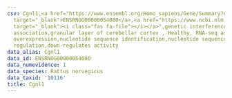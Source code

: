 ```yaml
---
csv: Cgnl1,<a href="https://www.ensembl.org/Homo_sapiens/Gene/Summary?db=core;g=ENSRNOG00000054080"
  target="_blank">ENSRNOG00000054080</a>,<a href="https://www.ncbi.nlm.nih.gov/pubmed/30467350"
  target="_blank"><i class="fas fa-file"></i></a>",genetic interference,functional
  association,granular layer of cerebellar cortex , Healthy, RNA-seq assay, hsf-1
  overexpression,nucleotide sequence identification,nucleotide sequence identification,transcriptional
  regulation,down-regulates activity
data_alias: Cgnl1
data_id: ENSRNOG00000054080
data_numevidence: 1
data_species: Rattus norvegicus
data_taxid: '10116'
title: Cgnl1
---
```

